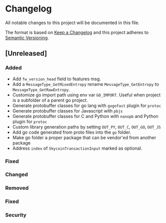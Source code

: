 # Changelog
All notable changes to this project will be documented in this file.

The format is based on [Keep a Changelog](http://keepachangelog.com/en/1.0.0/)
and this project adheres to [Semantic Versioning](http://semver.org/spec/v2.0.0.html).

## [Unreleased]

### Added

- Add `fw_version_head` field to features msg.
- Add a `MessageType_GetMixedEntropy` rename `MessageType_GetEntropy` to `MessageType_GetRawEntropy`.
- Customize go import path using env var `GO_IMPORT`. Useful when project is a subfolder of a parent go project.
- Generate protobuffer classes for go lang with `gogofast` plugin for `protoc`
- Generate protobuffer classes for Javascript with `pbjs`
- Generate protobuffer classes for C and Python with `nanopb` and Python plugin for `protoc`
- Custom library generation paths by setting `OUT_PY`, `OUT_C`, `OUT_GO`, `OUT_JS`
- Add go code generated from proto files into the `go` folder.
- Make go folder a proper package that can be vendor'ed from another package
- Address `index` of `SkycoinTransactionInput` marked as optional.

### Fixed


### Changed

### Removed

### Fixed

### Security

